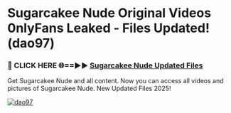 # Sugarcakee Nude Original Videos 0nlyFans Leaked - Files Updated! (dao97)

<h3>🔴 CLICK HERE 🌐==►► <a href="https://tinyurl.com/52m3yx9h" rel="nofollow">Sugarcakee Nude Updated Files</a></h3>

Get Sugarcakee Nude and all content. Now you can access all videos and pictures of Sugarcakee Nude. New Updated Files 2025!

[![dao97](https://i.imgur.com/TnHtlc8.gif)](https://tinyurl.com/52m3yx9h)
